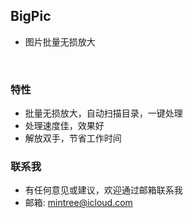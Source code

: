 
## BigPic
- 图片批量无损放大
<br>

### <green>特性
- 批量无损放大，自动扫描目录，一键处理
- 处理速度佳，效果好
- 解放双手，节省工作时间


### <green>联系我
- 有任何意见或建议，欢迎通过邮箱联系我
- 邮箱: mintree@icloud.com

<head>
    <link rel="stylesheet" type="text/css" href="../../style/style.css">
</head>